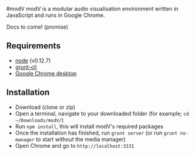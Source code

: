 #modV
modV is a modular audio visualisation environment written in JavaScript and runs in Google Chrome.

Docs to come! (promise)

## Requirements
- [node](https://nodejs.org/download/) (v0.12.7)
- [grunt-cli](https://github.com/gruntjs/grunt-cli)
- [Google Chrome desktop](https://www.google.com/chrome/browser/desktop/)

## Installation
* Download (clone or zip)
* Open a terminal, navigate to your downloaded folder (for example; ```cd ~/Downloads/modV/```)
* Run ```npm install```, this will install modV's required packages
* Once the installation has finished, run ```grunt server``` (or run ```grunt no-manager``` to start without the media manager)
* Open Chrome and go to ```http://localhost:3131```

